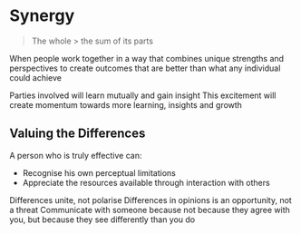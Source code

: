 # Synergy

> The whole > the sum of its parts

When people work together in a way that combines unique strengths and perspectives
to create outcomes that are better than what any individual could achieve

Parties involved will learn mutually and gain insight
This excitement will create momentum towards more learning, insights and growth

## Valuing the Differences

A person who is truly effective can:
- Recognise his own perceptual limitations
- Appreciate the resources available through interaction with others

Differences unite, not polarise
Differences in opinions is an opportunity, not a threat
Communicate with someone because not because they agree with you, but because they see differently than you do

